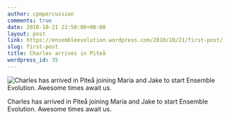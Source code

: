 ```yaml
---
author: cpmpercussion
comments: true
date: 2010-10-21 22:50:00+00:00
layout: post
link: https://ensembleevolution.wordpress.com/2010/10/21/first-post/
slug: first-post
title: Charles arrives in Piteå
wordpress_id: 35
---
```


![Charles has arrived in Piteå joining Maria and Jake to start Ensemble Evolution. Awesome times await us.](https://ensembleevolution.files.wordpress.com/2010/10/d1ab3-img.jpg) 

Charles has arrived in Piteå joining Maria and Jake to start Ensemble Evolution. Awesome times await us.